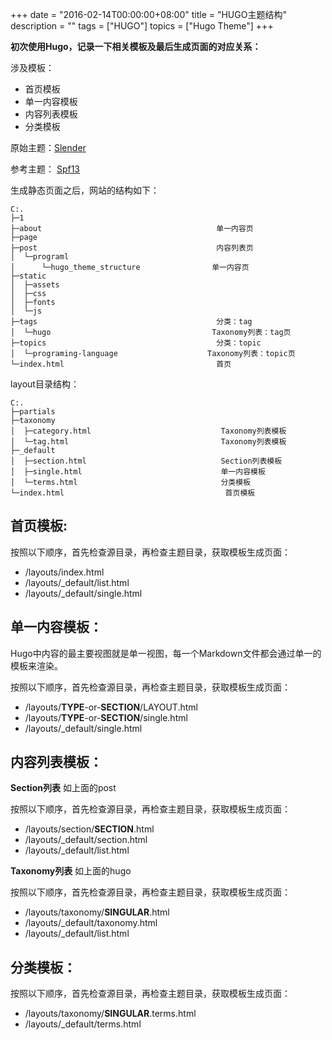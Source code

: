 +++
date = "2016-02-14T00:00:00+08:00"
title = "HUGO主题结构"
description = ""
tags = ["HUGO"]
topics = ["Hugo Theme"]
+++

**初次使用Hugo，记录一下相关模板及最后生成页面的对应关系：**

涉及模板：

* 首页模板
* 单一内容模板
* 内容列表模板
* 分类模板

原始主题：[Slender][1]

参考主题： [Spf13][2]

<!--more-->
生成静态页面之后，网站的结构如下：


```
C:.
├─1
├─about                                       单一内容页
├─page
├─post                                        内容列表页
│  └─programl
│      └─hugo_theme_structure                单一内容页
├─static
│  ├─assets
│  ├─css
│  ├─fonts
│  └─js
├─tags                                        分类：tag
│  └─hugo                                    Taxonomy列表：tag页
├─topics                                      分类：topic
│  └─programing-language	                Taxonomy列表：topic页
└─index.html                                  首页
```

layout目录结构：


```
C:.
├─partials
├─taxonomy
│  ├─category.html                             Taxonomy列表模板
│  └─tag.html                                  Taxonomy列表模板
├─_default
│  ├─section.html                              Section列表模板
│  ├─single.html                               单一内容模板
│  └─terms.html                                分类模板
└─index.html                                    首页模板
```

首页模板:
---  
按照以下顺序，首先检查源目录，再检查主题目录，获取模板生成页面：

* /layouts/index.html
* /layouts/_default/list.html
* /layouts/_default/single.html


单一内容模板：
---
Hugo中内容的最主要视图就是单一视图，每一个Markdown文件都会通过单一的模板来渲染。

按照以下顺序，首先检查源目录，再检查主题目录，获取模板生成页面：

* /layouts/**TYPE**-or-**SECTION**/LAYOUT.html
* /layouts/**TYPE**-or-**SECTION**/single.html
* /layouts/_default/single.html

内容列表模板：
---
**Section列表**  如上面的post

按照以下顺序，首先检查源目录，再检查主题目录，获取模板生成页面：

* /layouts/section/**SECTION**.html
* /layouts/_default/section.html
* /layouts/_default/list.html

**Taxonomy列表** 如上面的hugo

按照以下顺序，首先检查源目录，再检查主题目录，获取模板生成页面：

* /layouts/taxonomy/**SINGULAR**.html
* /layouts/_default/taxonomy.html
* /layouts/_default/list.html

分类模板：
---
按照以下顺序，首先检查源目录，再检查主题目录，获取模板生成页面：

* /layouts/taxonomy/**SINGULAR**.terms.html
* /layouts/_default/terms.html

[1]:http://crimsonray.github.io/slender/ "http://crimsonray.github.io/slender/"
[2]:https://github.com/spf13/spf13.com/ "https://github.com/spf13/spf13.com/" 